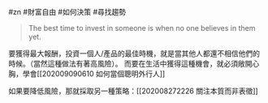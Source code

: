 #zn #財富自由 #如何決策 #尋找趨勢 

> The best time to invest in someone is when no one believes in them yet.

要獲得最大報酬，投資一個人/產品的最佳時機，就是當其他人都還不相信他們的時候。（當然這種做法有著高風險）。
而要在生活中獲得這種機會，就必須敞開心胸，學會[[202009090610 如何當個聰明外行人]]

如果要降低風險，那就採取另一種策略：[[202008272226 關注本質而非表徵]]